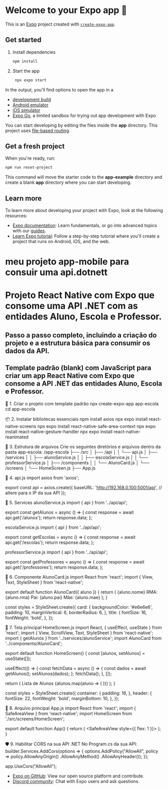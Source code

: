 # Welcome to your Expo app 👋

This is an [Expo](https://expo.dev) project created with [`create-expo-app`](https://www.npmjs.com/package/create-expo-app).

## Get started

1. Install dependencies

   ```bash
   npm install
   ```

2. Start the app

   ```bash
    npx expo start
   ```

In the output, you'll find options to open the app in a

- [development build](https://docs.expo.dev/develop/development-builds/introduction/)
- [Android emulator](https://docs.expo.dev/workflow/android-studio-emulator/)
- [iOS simulator](https://docs.expo.dev/workflow/ios-simulator/)
- [Expo Go](https://expo.dev/go), a limited sandbox for trying out app development with Expo

You can start developing by editing the files inside the **app** directory. This project uses [file-based routing](https://docs.expo.dev/router/introduction).

## Get a fresh project

When you're ready, run:

```bash
npm run reset-project
```

This command will move the starter code to the **app-example** directory and create a blank **app** directory where you can start developing.

## Learn more

To learn more about developing your project with Expo, look at the following resources:

- [Expo documentation](https://docs.expo.dev/): Learn fundamentals, or go into advanced topics with our [guides](https://docs.expo.dev/guides).
- [Learn Expo tutorial](https://docs.expo.dev/tutorial/introduction/): Follow a step-by-step tutorial where you'll create a project that runs on Android, iOS, and the web.







# meu projeto app-mobile para consuir uma api.dotnett


# Projeto React Native com Expo que consome uma API .NET com as entidades Aluno, Escola e Professor.
 ## Passo a passo completo, incluindo a criação do projeto e a estrutura básica para consumir os dados da API.


## Template padrão (blank) com JavaScript para criar um app React Native com Expo que consome a API .NET das entidades Aluno, Escola e Professor.

🚀 1. Criar o projeto com template padrão
npx create-expo-app app-escola
cd app-escola


📦 2. Instalar bibliotecas essenciais
npm install axios
npx expo install react-native-screens 
npx expo install react-native-safe-area-context 
npx expo install react-native-gesture-handler 
npx expo install react-native-reanimated



📁 3. Estrutura de arquivos
Crie os seguintes diretórios e arquivos dentro da pasta app-escola:
/app-escola
├── /src
│   ├── /api
│   │   └── api.js
│   ├── /services
│   │   ├── alunoService.js
│   │   ├── escolaService.js
│   │   └── professorService.js
│   ├── /components
│   │   └── AlunoCard.js
│   └── /screens
│       └── HomeScreen.js
├── App.js


🔗 4. api.js
import axios from 'axios';

export const api = axios.create({
  baseURL: 'http://192.168.0.100:5001/api', // altere para o IP da sua API
});


📡 5. Services
alunoService.js
import { api } from '../api/api';

export const getAlunos = async () => {
  const response = await api.get('/alunos');
  return response.data;
};



escolaService.js
import { api } from '../api/api';

export const getEscolas = async () => {
  const response = await api.get('/escolas');
  return response.data;
};



professorService.js
import { api } from '../api/api';

export const getProfessores = async () => {
  const response = await api.get('/professores');
  return response.data;
};



🧩 6. Componente AlunoCard.js
import React from 'react';
import { View, Text, StyleSheet } from 'react-native';

export default function AlunoCard({ aluno }) {
  return (
    <View style={styles.card}>
      <Text style={styles.title}>{aluno.nome}</Text>
      <Text>RMA: {aluno.rma}</Text>
      <Text>Pai: {aluno.pai}</Text>
      <Text>Mãe: {aluno.mae}</Text>
    </View>
  );
}

const styles = StyleSheet.create({
  card: {
    backgroundColor: '#e6e6e6',
    padding: 10,
    marginVertical: 6,
    borderRadius: 6,
  },
  title: {
    fontSize: 16,
    fontWeight: 'bold',
  },
});



📱 7. Tela principal HomeScreen.js
import React, { useEffect, useState } from 'react';
import { View, ScrollView, Text, StyleSheet } from 'react-native';
import { getAlunos } from '../services/alunoService';
import AlunoCard from '../components/AlunoCard';

export default function HomeScreen() {
  const [alunos, setAlunos] = useState([]);

  useEffect(() => {
    const fetchData = async () => {
      const dados = await getAlunos();
      setAlunos(dados);
    };
    fetchData();
  }, []);

  return (
    <ScrollView style={styles.container}>
      <Text style={styles.header}>Lista de Alunos</Text>
      {alunos.map(aluno => (
        <AlunoCard key={aluno.id} aluno={aluno} />
      ))}
    </ScrollView>
  );
}

const styles = StyleSheet.create({
  container: {
    padding: 16,
  },
  header: {
    fontSize: 22,
    fontWeight: 'bold',
    marginBottom: 10,
  },
});


🧠 8. Arquivo principal App.js
import React from 'react';
import { SafeAreaView } from 'react-native';
import HomeScreen from './src/screens/HomeScreen';

export default function App() {
  return (
    <SafeAreaView style={{ flex: 1 }}>
      <HomeScreen />
    </SafeAreaView>
  );
}


🛡️ 9. Habilitar CORS na sua API .NET
No Program.cs da sua API:
builder.Services.AddCors(options =>
{
    options.AddPolicy("AllowAll",
        policy => policy.AllowAnyOrigin()
                        .AllowAnyMethod()
                        .AllowAnyHeader());
});


app.UseCors("AllowAll");






- [Expo on GitHub](https://github.com/expo/expo): View our open source platform and contribute.
- [Discord community](https://chat.expo.dev): Chat with Expo users and ask questions.





